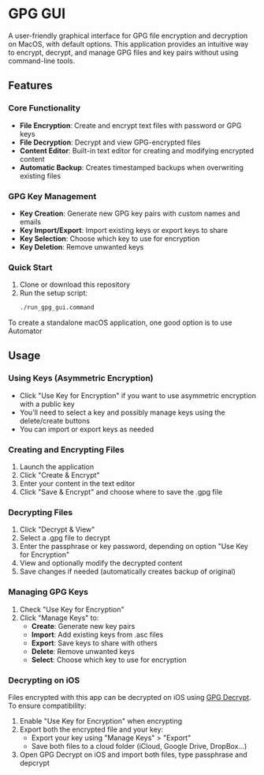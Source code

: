 # GPG GUI

A user-friendly graphical interface for GPG file encryption and decryption on MacOS, with default options. This application provides an intuitive way to encrypt, decrypt, and manage GPG files and key pairs without using command-line tools.

## Features

### Core Functionality
- **File Encryption**: Create and encrypt text files with password or GPG keys
- **File Decryption**: Decrypt and view GPG-encrypted files
- **Content Editor**: Built-in text editor for creating and modifying encrypted content
- **Automatic Backup**: Creates timestamped backups when overwriting existing files

### GPG Key Management
- **Key Creation**: Generate new GPG key pairs with custom names and emails
- **Key Import/Export**: Import existing keys or export keys to share
- **Key Selection**: Choose which key to use for encryption
- **Key Deletion**: Remove unwanted keys 

### Quick Start
1. Clone or download this repository
2. Run the setup script:
   ```bash
   ./run_gpg_gui.command
   ```
To create a standalone macOS application, one good option is to use Automator

## Usage

### Using Keys (Asymmetric Encryption)
- Click "Use Key for Encryption" if you want to use asymmetric encryption with a public key
- You'll need to select a key and possibly manage keys using the delete/create buttons
- You can import or export keys as needed

### Creating and Encrypting Files
1. Launch the application
2. Click "Create & Encrypt"
3. Enter your content in the text editor
4. Click "Save & Encrypt" and choose where to save the .gpg file

### Decrypting Files
1. Click "Decrypt & View"
2. Select a .gpg file to decrypt
3. Enter the passphrase or key password, depending on option "Use Key for Encryption"
4. View and optionally modify the decrypted content
5. Save changes if needed (automatically creates backup of original)

### Managing GPG Keys
1. Check "Use Key for Encryption"
2. Click "Manage Keys" to:
   - **Create**: Generate new key pairs
   - **Import**: Add existing keys from .asc files
   - **Export**: Save keys to share with others
   - **Delete**: Remove unwanted keys
   - **Select**: Choose which key to use for encryption

### Decrypting on iOS
Files encrypted with this app can be decrypted on iOS using [GPG Decrypt](https://apps.apple.com/us/app/gpg-decrypt/id6744686392). To ensure compatibility:

1. Enable "Use Key for Encryption" when encrypting
2. Export both the encrypted file and your key:
   - Export your key using "Manage Keys" > "Export"
   - Save both files to a cloud folder (iCloud, Google Drive, DropBox...)
3. Open GPG Decrypt on iOS and import both files, type passphrase and depcrypt


